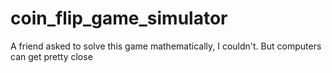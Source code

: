 # coin_flip_game_simulator
A friend asked to solve this game mathematically, I couldn't. But computers can get pretty close
